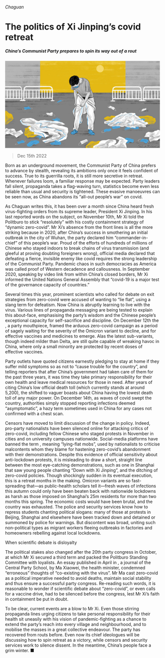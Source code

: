 ###### Chaguan

# The politics of Xi Jinping’s covid retreat 

##### China’s Communist Party prepares to spin its way out of a rout 

![image](images/20221217_CND000.jpg) 

> Dec 15th 2022 

Born as an underground movement, the Communist Party of China prefers to advance by stealth, revealing its ambitions only once it feels confident of success. True to its guerrilla roots, it is still more secretive in retreat. Whenever failures loom, a familiar response may be expected. Party leaders fall silent, propaganda takes a flag-waving turn, statistics become even less reliable than usual and security is tightened. These evasive manoeuvres can be seen now, as China abandons its “all-out people’s war” on covid.

As Chaguan writes this, it has been over a month since China heard fresh virus-fighting orders from its supreme leader, President Xi Jinping. In his last reported words on the subject, on November 10th, Mr Xi told the Politburo to stick “resolutely” with his costly containment strategy of “dynamic zero-covid”. Mr Xi’s absence from the front lines is all the more striking because in 2020, after China’s success in smothering an initial outbreak in the city of Wuhan, the party declared him “commander-in-chief” of this people’s war. Proud of the efforts of hundreds of millions of Chinese who stayed indoors to break chains of virus transmission (and gleeful at proving doubting foreigners wrong), official media declared that defeating a fierce, invisible enemy like covid requires the strong leadership of the Communist Party. Pandemic chaos in such democracies as America was called proof of Western decadence and callousness. In September 2020, speaking by video link from within China’s closed borders, Mr Xi informed the United Nations General Assembly that “covid-19 is a major test of the governance capacity of countries.”

Several times this year, prominent scientists who called for debate on exit strategies from zero-covid were accused of wanting to “lie flat”, using a slang term for defeatism. Now China is abruptly learning to live with the virus. Various lines of propaganda messaging are being tested to explain this about-face, emphasising the party’s wisdom and the Chinese people’s exceptional capacity for self-sacrifice and discipline. On December 12th the , a party mouthpiece, framed the arduous zero-covid campaign as a period of sagely waiting for the severity of the Omicron variant to decline, and for effective vaccines and medicines to emerge. Alas the latest sub-variants, though indeed milder than Delta, are still quite capable of wreaking havoc in China, where only a small minority are protected by recent doses of effective vaccines. 

Party outlets have quoted citizens earnestly pledging to stay at home if they suffer mild symptoms so as not to “cause trouble for the country”, and telling reporters that after China’s government had taken care of them for the past three years, it was time they take primary responsibility for their own health and leave medical resources for those in need. After years of citing China’s low official death toll (which currently stands at around 5,200), the  shifted to vaguer boasts about China having the lowest death toll of any major power. On December 14th, as waves of covid swept the country, authorities simply stopped reporting infections deemed “asymptomatic”, a hazy term sometimes used in China for any cases not confirmed with a chest scan.

Censors have moved to limit discussion of the change in policy. Indeed, pro-party nationalists have been silenced online for attacking critics of zero-covid, including fellow Chinese who staged protests in November in cities and on university campuses nationwide. Social-media platforms have banned the term , meaning “lying-flat mobs”, used by nationalists to criticise malcontents whom they blame for hastening zero-covid’s abandonment with their demonstrations. Despite this evidence of official sensitivity about anti-lockdown protests, it is misleading to draw a short, straight line between the most eye-catching demonstrations, such as one in Shanghai that saw young people chanting “Down with Xi Jinping”, and the ditching of zero-covid policies. Though shockingly sudden in its eventual execution, this is a retreat months in the making. Omicron variants are so fast-spreading that—as public-health scholars tell it—fresh waves of infections this autumn could only have been beaten back with nationwide lockdowns as harsh as those imposed on Shanghai’s 25m residents for more than two months this spring. The economic costs would have been brutal, and the country was exhausted. The police and security services know how to repress students chanting political slogans: many of those at protests in Beijing, Shanghai and elsewhere have been tracked down and detained or summoned by police for warnings. But discontent was broad, uniting such non-political types as migrant workers fleeing outbreaks in factories and homeowners rebelling against local lockdowns.

When scientific debate is disloyalty

The political stakes also changed after the 20th party congress in October, at which Mr Xi secured a third term and packed the Politburo Standing Committee with loyalists. An essay published in April in , a journal of the Central Party School, by Ma Xiaowei, the health minister, condemned “erroneous” thoughts of “co-existing with the virus”. Mr Ma cast zero-covid as a political imperative needed to avoid deaths, maintain social stability and thus ensure a successful party congress. Re-reading such words, it is reasonable to wonder if scientific debate about “zero-covid”, or even calls for a vaccine drive, had to be silenced before the congress, lest Mr Xi’s faith in containment be put in doubt.

To be clear, current events are a blow to Mr Xi. Even those stirring propaganda lines urging citizens to take personal responsibility for their health sit uneasily with his vision of pandemic-fighting as a chance to extend the party’s reach into every village and neighbourhood, and to mobilise the masses in a great collective endeavour. The party has recovered from routs before. Even now its chief ideologues will be discussing how to spin retreat as a victory, while censors and security services work to silence dissent. In the meantime, China’s people face a grim winter. ■






